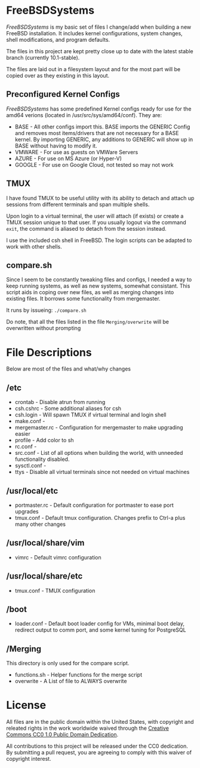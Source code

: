 FreeBSDSystems
==============

*FreeBSDSystems* is my basic set of files I change/add when building a new FreeBSD installation.  It includes kernel configurations, system changes, shell modifications, and program defaults.

The files in this project are kept pretty close up to date with the latest stable branch (currently 10.1-stable).

The files are laid out in a filesystem layout and for the most part will be copied over as they existing in this layout.

Preconfigured Kernel Configs
----------------------------
*FreeBSDSystems* has some predefined Kernel configs ready for use for the amd64 verions (located in /usr/src/sys/amd64/conf).  They are:

* BASE - All other configs import this.  BASE imports the GENERIC Config and removes most items/drivers that are not necessary for a BASE kernel.  By importing GENERIC, any additions to GENERIC will show up in BASE without having to modify it.
* VMWARE - For use as guests on VMWare Servers
* AZURE - For use on MS Azure (or Hyper-V)
* GOOGLE - For use on Google Cloud, not tested so may not work

TMUX
----
I have found TMUX to be useful utility with its ability to detach and attach up sessions from different terminals and span multiple shells.

Upon login to a virtual terminal, the user will attach (if exists) or create a TMUX session unique to that user.  If you usually logout via the command `exit`, the command is aliased to detach from the session instead.

I use the included csh shell in FreeBSD.  The login scripts can be adapted to work with other shells.


compare.sh
----------
Since I seem to be constantly tweaking files and configs, I needed a way to keep running systems, as well as new systems, somewhat consistant.  This script aids in coping over new files, as well as merging changes into existing files.  It borrows some functionality from mergemaster.

It runs by issueing:
`./compare.sh`

Do note, that all the files listed in the file `Merging/overwrite` will be overwritten without prompting


File Descriptions
=================
Below are most of the files and what/why changes

/etc
----
* crontab - Disable atrun from running
* csh.cshrc - Some additional aliases for csh
* csh.login - Will spawn TMUX if virtual terminal and login shell
* make.conf -
* mergemaster.rc - Configuration for mergemaster to make upgrading easier
* profile - Add color to sh
* rc.conf -
* src.conf - List of all options when building the world, with unneeded functionality disabled.
* sysctl.conf -
* ttys - Disable all virtual terminals since not needed on virtual machines

/usr/local/etc
--------------
* portmaster.rc - Default configuration for portmaster to ease port upgrades
* tmux.conf - Default tmux configuration.  Changes prefix to Ctrl-a plus many other changes

/usr/local/share/vim
--------------------
* vimrc - Default vimrc configuration

/usr/local/share/etc
--------------------
* tmux.conf - TMUX configuration

/boot
-----
* loader.conf - Default boot loader config for VMs, minimal boot delay, redirect output to comm port, and some kernel tuning for PostgreSQL

/Merging
--------
This directory is only used for the compare script.
* functions.sh - Helper functions for the merge script
* overwrite - A List of file to ALWAYS overwrite 


License
=======
All files are in the public domain within the United States, with copyright and releated rights in the work worldwide waived through the [Creative Commons CC0 1.0 Public Domain Dedication](https://creativecommons.org/publicdomain/zero/1.0/).

All contributions to this project will be released under the CC0 dedication.  By submitting a pull request, you are agreeing to comply with this waiver of copyright interest.

